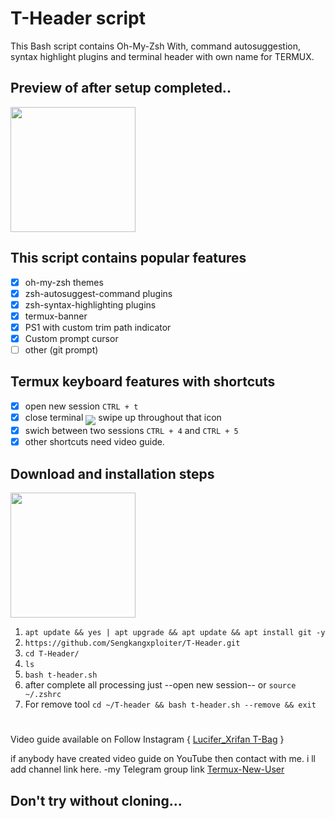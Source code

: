 # T-Header script
This Bash script contains Oh-My-Zsh With, command autosuggestion, syntax highlight plugins and terminal header with own name for TERMUX. 
## Preview of after setup completed..
<img src="https://i.ibb.co.com/Mf2ZDVS/Screenshot-2024-05-23-19-16-00-61-84d3000e3f4017145260f7618db1d683.jpg" width="200" hight="220">

## This script contains popular features

- [x] oh-my-zsh themes
- [x] zsh-autosuggest-command plugins
- [x] zsh-syntax-highlighting plugins
- [x] termux-banner
- [x] PS1 with custom trim path indicator
- [x] Custom prompt cursor
- [ ] other (git prompt)

## Termux keyboard features with shortcuts

- [x] open new session `CTRL + t`
- [x] close terminal <sub><sub><img src="https://raw.githubusercontent.com/google/material-design-icons/master/symbols/web/keyboard/materialsymbolsoutlined/keyboard_20px.svg"></sub></sub> swipe up throughout that icon
- [x] swich between two sessions `CTRL + 4` and `CTRL + 5`
- [x] other shortcuts need video guide.

## Download and installation steps
<img src="https://i.ibb.co.com/9p0DyfN/Screenshot-2024-05-23-18-52-59-73-84d3000e3f4017145260f7618db1d683.jpg" width="200" hight="220">


1. `apt update && yes | apt upgrade && apt update && apt install git -y`
2. `https://github.com/Sengkangxploiter/T-Header.git`
3. `cd T-Header/`
4. `ls`
5. `bash t-header.sh`
6. after complete all processing just --open new session-- or `source ~/.zshrc`
7. For remove tool `cd ~/T-header && bash t-header.sh --remove && exit`
#
Video guide available on Follow Instagram { [Lucifer_Xrifan T-Bag](https://www.instagram.com/lucifer_xrifan) }

if anybody have created video guide on YouTube then contact with me. i ll add channel link here. -my Telegram group link [Termux-New-User](https://t.me/@Lucifer_Xrifan)
## Don't try without cloning...
